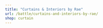```yaml
---
title: "Curtains & Interiors by Rae"
url: /battle/curtains-and-interiors-by-rae/
shop: curtain
---
```

